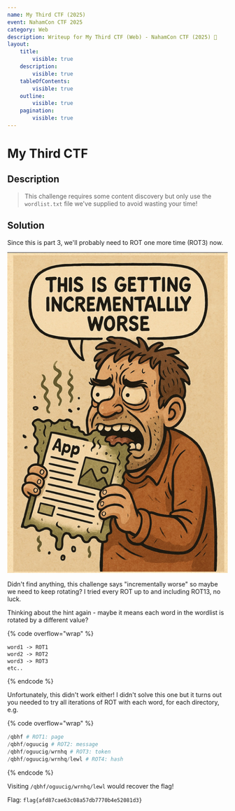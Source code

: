 ```yaml
---
name: My Third CTF (2025)
event: NahamCon CTF 2025
category: Web
description: Writeup for My Third CTF (Web) - NahamCon CTF (2025) 💜
layout:
    title:
        visible: true
    description:
        visible: true
    tableOfContents:
        visible: true
    outline:
        visible: true
    pagination:
        visible: true
---
```


# My Third CTF

## Description

> This challenge requires some content discovery but only use the `wordlist.txt` file we've supplied to avoid wasting your time!

## Solution

Since this is part 3, we'll probably need to ROT one more time (ROT3) now.

![](images/0.PNG)

Didn't find anything, this challenge says "incrementally worse" so maybe we need to keep rotating? I tried every ROT up to and including ROT13, no luck.

Thinking about the hint again - maybe it means each word in the wordlist is rotated by a different value?

{% code overflow="wrap" %}

```
word1 -> ROT1
word2 -> ROT2
word3 -> ROT3
etc..
```

{% endcode %}

Unfortunately, this didn't work either! I didn't solve this one but it turns out you needed to try all iterations of ROT with each word, for each directory, e.g.

{% code overflow="wrap" %}

```python
/qbhf # ROT1: page
/qbhf/oguucig # ROT2: message
/qbhf/oguucig/wrnhq # ROT3: token
/qbhf/oguucig/wrnhq/lewl # ROT4: hash
```

{% endcode %}

Visiting `/qbhf/oguucig/wrnhq/lewl` would recover the flag!

Flag: `flag{afd87cae63c08a57db7770b4e52081d3}`
